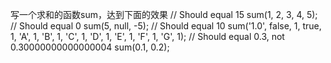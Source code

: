 写一个求和的函数sum，达到下面的效果
// Should equal 15
sum(1, 2, 3, 4, 5);
// Should equal 0
sum(5, null, -5);
// Should equal 10
sum('1.0', false, 1, true, 1, 'A', 1, 'B', 1, 'C', 1, 'D', 1,
  'E', 1, 'F', 1, 'G', 1);
// Should equal 0.3, not 0.30000000000000004
sum(0.1, 0.2);